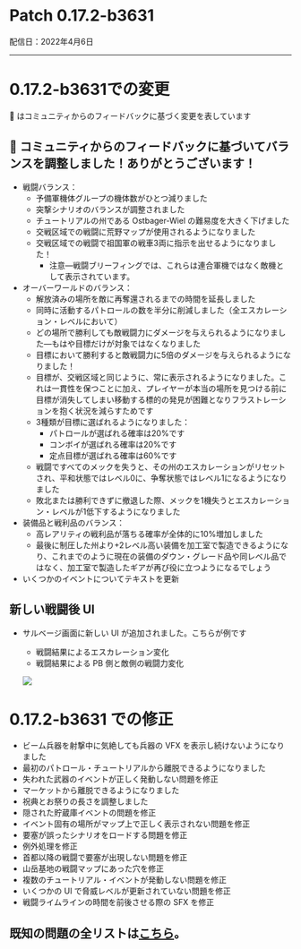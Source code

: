 # Patch 0.17.2-b3631
配信日：2022年4月6日

---

# 0.17.2-b3631での変更

🦾 はコミュニティからのフィードバックに基づく変更を表しています


## 🦾 コミュニティからのフィードバックに基づいてバランスを調整しました！ありがとうございます！

- 戦闘バランス：
   - 予備軍機体グループの機体数がひとつ減りました
   - 突撃シナリオのバランスが調整されました
   - チュートリアルの州である Ostbager-Wiel の難易度を大きく下げました
   - 交戦区域での戦闘に荒野マップが使用されるようになりました
   - 交戦区域での戦闘で祖国軍の戦車3両に指示を出せるようになりました！
      - 注意―戦闘ブリーフィングでは、これらは連合軍機ではなく敵機として表示されています。
- オーバーワールドのバランス：
   - 解放済みの場所を敵に再奪還されるまでの時間を延長しました
   - 同時に活動するパトロールの数を半分に削減しました（全エスカレーション・レベルにおいて）
   - どの場所で勝利しても敵戦闘力にダメージを与えられるようになりました―もはや目標だけが対象ではなくなりました
   - 目標において勝利すると敵戦闘力に5倍のダメージを与えられるようになりました！
   - 目標が、交戦区域と同じように、常に表示されるようになりました。これは一貫性を保つことに加え、プレイヤーが本当の場所を見つける前に目標が消失してしまい移動する標的の発見が困難となりフラストレーションを抱く状況を減らすためです
   - 3種類が目標に選ばれるようになりました：
      - パトロールが選ばれる確率は20%です
      - コンボイが選ばれる確率は20%です
      - 定点目標が選ばれる確率は60%です
   - 戦闘ですべてのメックを失うと、その州のエスカレーションがリセットされ、平和状態ではレベル0に、争奪状態ではレベル1になるようになりました
   - 敗北または勝利できずに撤退した際、メックを1機失うとエスカレーション・レベルが1低下するようになりました
- 装備品と戦利品のバランス：
   - 高レアリティの戦利品が落ちる確率が全体的に10%増加しました
   - 最後に制圧した州より+2レベル高い装備を加工室で製造できるようになり、これまでのように現在の装備のダウン・グレード品や同レベル品ではなく、加工室で製造したギアが再び役に立つようになるでしょう
- いくつかのイベントについてテキストを更新


## 新しい戦闘後 UI

- サルベージ画面に新しい UI が追加されました。こちらが例です
   - 戦闘結果によるエスカレーション変化
   - 戦闘結果による PB 側と敵側の戦闘力変化

   ![](https://braceyourselfgames.com/wp-content/uploads/2022/04/pb-ui.jpg)



# 0.17.2-b3631 での修正

- ビーム兵器を射撃中に気絶しても兵器の VFX を表示し続けないようになりました
- 最初のパトロール・チュートリアルから離脱できるようになりました
- 失われた武器のイベントが正しく発動しない問題を修正
- マーケットから離脱できるようになりました
- 祝典とお祭りの長さを調整しました
- 隠された貯蔵庫イベントの問題を修正
- イベント固有の場所がマップ上で正しく表示されない問題を修正
- 要塞が誤ったシナリオをロードする問題を修正
- 例外処理を修正
- 首都以降の戦闘で要塞が出現しない問題を修正
- 山岳基地の戦闘マップにあった穴を修正
- 複数のチュートリアル・イベントが発動しない問題を修正
- いくつかの UI で脅威レベルが更新されていない問題を修正
- 戦闘ライムラインの時間を前後させる際の SFX を修正

## 既知の問題の全リストは[こちら](https:braceyourselfgames.com/phantom-brigade/known-issues/)。
